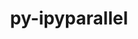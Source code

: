 ---
title: "py-ipyparallel"
layout: cache
categories: [package, develop]
meta: {"compilers": ["none"], "num_specs": 21, "num_specs_by_stack": {"e4s": 21, "root": 21}, "oss": ["ubuntu22.04"], "platforms": ["linux"], "stacks": ["e4s", "root"], "targets": ["x86_64_v3"], "versions": ["8.4.1"]}
spec_details: [{"compiler": "none", "hash": "6al7f7w5ac4hbdjariv2uqq3jhuohs6o", "os": "ubuntu22.04", "platform": "linux", "size": "-", "stacks": ["e4s", "root"], "target": "x86_64_v3", "variants": ["build_system=python_pip"], "versions": ["8.4.1"]}, {"compiler": "none", "hash": "7zxtebqnxkro3g75go6kxmcosd7mbwjk", "os": "ubuntu22.04", "platform": "linux", "size": "-", "stacks": ["e4s", "root"], "target": "x86_64_v3", "variants": ["build_system=python_pip"], "versions": ["8.4.1"]}, {"compiler": "none", "hash": "ck5unuzurhymhn2q5v4px27gnwp2uow5", "os": "ubuntu22.04", "platform": "linux", "size": "-", "stacks": ["e4s", "root"], "target": "x86_64_v3", "variants": ["build_system=python_pip"], "versions": ["8.4.1"]}, {"compiler": "none", "hash": "evdgvmeslj3vr4jqc4mcbpnvn5n5vptn", "os": "ubuntu22.04", "platform": "linux", "size": "-", "stacks": ["e4s", "root"], "target": "x86_64_v3", "variants": ["build_system=python_pip"], "versions": ["8.4.1"]}, {"compiler": "none", "hash": "f4q5r652nlei3qgugzxvfyksz6zh5q4t", "os": "ubuntu22.04", "platform": "linux", "size": "-", "stacks": ["e4s", "root"], "target": "x86_64_v3", "variants": ["build_system=python_pip"], "versions": ["8.4.1"]}, {"compiler": "none", "hash": "lehlcgbvcz4vib3zbe2dbmnedjqzmvgt", "os": "ubuntu22.04", "platform": "linux", "size": "-", "stacks": ["e4s", "root"], "target": "x86_64_v3", "variants": ["build_system=python_pip"], "versions": ["8.4.1"]}, {"compiler": "none", "hash": "m4vwurjjpt2ozjpu6lbkrcz7llabqgwo", "os": "ubuntu22.04", "platform": "linux", "size": "-", "stacks": ["e4s", "root"], "target": "x86_64_v3", "variants": ["build_system=python_pip"], "versions": ["8.4.1"]}, {"compiler": "none", "hash": "mk2vu3cz5vu7zsddu5b6pko2g73ll453", "os": "ubuntu22.04", "platform": "linux", "size": "-", "stacks": ["e4s", "root"], "target": "x86_64_v3", "variants": ["build_system=python_pip"], "versions": ["8.4.1"]}, {"compiler": "none", "hash": "my4b3nc7yjgzloo4w47slo33aqekuis6", "os": "ubuntu22.04", "platform": "linux", "size": "-", "stacks": ["e4s", "root"], "target": "x86_64_v3", "variants": ["build_system=python_pip"], "versions": ["8.4.1"]}, {"compiler": "none", "hash": "pgn54aozma6lqi6e5vzv3tynpqmovdoq", "os": "ubuntu22.04", "platform": "linux", "size": "-", "stacks": ["e4s", "root"], "target": "x86_64_v3", "variants": ["build_system=python_pip"], "versions": ["8.4.1"]}, {"compiler": "none", "hash": "qiwwy4iffiwhjwelpiverpvuej5eolrc", "os": "ubuntu22.04", "platform": "linux", "size": "-", "stacks": ["e4s", "root"], "target": "x86_64_v3", "variants": ["build_system=python_pip"], "versions": ["8.4.1"]}, {"compiler": "none", "hash": "qtzyfp6eh5yfcvmuvtlsr72icxsfa6yf", "os": "ubuntu22.04", "platform": "linux", "size": "-", "stacks": ["e4s", "root"], "target": "x86_64_v3", "variants": ["build_system=python_pip"], "versions": ["8.4.1"]}, {"compiler": "none", "hash": "sio3id2jf75o4d3zv6dgqcip23upwajd", "os": "ubuntu22.04", "platform": "linux", "size": "-", "stacks": ["e4s", "root"], "target": "x86_64_v3", "variants": ["build_system=python_pip"], "versions": ["8.4.1"]}, {"compiler": "none", "hash": "sotrmrkmeb4oebymhhrswhd65edvqjve", "os": "ubuntu22.04", "platform": "linux", "size": "-", "stacks": ["e4s", "root"], "target": "x86_64_v3", "variants": ["build_system=python_pip"], "versions": ["8.4.1"]}, {"compiler": "none", "hash": "svwewpaz4a6pjb7d5uygkra7t7y7oz6v", "os": "ubuntu22.04", "platform": "linux", "size": "-", "stacks": ["e4s", "root"], "target": "x86_64_v3", "variants": ["build_system=python_pip"], "versions": ["8.4.1"]}, {"compiler": "none", "hash": "ugsqihxvxy66g776gl5gurrkxrghlsqg", "os": "ubuntu22.04", "platform": "linux", "size": "-", "stacks": ["e4s", "root"], "target": "x86_64_v3", "variants": ["build_system=python_pip"], "versions": ["8.4.1"]}, {"compiler": "none", "hash": "xov3gm2b3iirybbrqnot7ymtbburijv3", "os": "ubuntu22.04", "platform": "linux", "size": "-", "stacks": ["e4s", "root"], "target": "x86_64_v3", "variants": ["build_system=python_pip"], "versions": ["8.4.1"]}, {"compiler": "none", "hash": "yegupp24i6pxvx2evj2guri4asjhcilx", "os": "ubuntu22.04", "platform": "linux", "size": "-", "stacks": ["e4s", "root"], "target": "x86_64_v3", "variants": ["build_system=python_pip"], "versions": ["8.4.1"]}, {"compiler": "none", "hash": "yeuw4gvayggjypnltbm5hnvxmorsd552", "os": "ubuntu22.04", "platform": "linux", "size": "-", "stacks": ["e4s", "root"], "target": "x86_64_v3", "variants": ["build_system=python_pip"], "versions": ["8.4.1"]}, {"compiler": "none", "hash": "yztdmboc7t4qhykt7zfwzlf3cfnqddiq", "os": "ubuntu22.04", "platform": "linux", "size": "-", "stacks": ["e4s", "root"], "target": "x86_64_v3", "variants": ["build_system=python_pip"], "versions": ["8.4.1"]}, {"compiler": "none", "hash": "zmut6l5pvsfqphkp572i7v5qkdb7y5s6", "os": "ubuntu22.04", "platform": "linux", "size": "-", "stacks": ["e4s", "root"], "target": "x86_64_v3", "variants": ["build_system=python_pip"], "versions": ["8.4.1"]}]
---